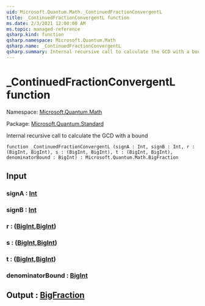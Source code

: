 ```yaml
---
uid: Microsoft.Quantum.Math._ContinuedFractionConvergentL
title: _ContinuedFractionConvergentL function
ms.date: 2/3/2021 12:00:00 AM
ms.topic: managed-reference
qsharp.kind: function
qsharp.namespace: Microsoft.Quantum.Math
qsharp.name: _ContinuedFractionConvergentL
qsharp.summary: Internal recursive call to calculate the GCD with a bound
---
```


# _ContinuedFractionConvergentL function

Namespace: [Microsoft.Quantum.Math](xref:Microsoft.Quantum.Math)

Package: [Microsoft.Quantum.Standard](https://nuget.org/packages/Microsoft.Quantum.Standard)


Internal recursive call to calculate the GCD with a bound

```qsharp
function _ContinuedFractionConvergentL (signA : Int, signB : Int, r : (BigInt, BigInt), s : (BigInt, BigInt), t : (BigInt, BigInt), denominatorBound : BigInt) : Microsoft.Quantum.Math.BigFraction
```


## Input

### signA : [Int](xref:microsoft.quantum.lang-ref.int)




### signB : [Int](xref:microsoft.quantum.lang-ref.int)




### r : ([BigInt](xref:microsoft.quantum.lang-ref.bigint),[BigInt](xref:microsoft.quantum.lang-ref.bigint))




### s : ([BigInt](xref:microsoft.quantum.lang-ref.bigint),[BigInt](xref:microsoft.quantum.lang-ref.bigint))




### t : ([BigInt](xref:microsoft.quantum.lang-ref.bigint),[BigInt](xref:microsoft.quantum.lang-ref.bigint))




### denominatorBound : [BigInt](xref:microsoft.quantum.lang-ref.bigint)





## Output : [BigFraction](xref:Microsoft.Quantum.Math.BigFraction)

